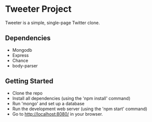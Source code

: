 # Tweeter Project

Tweeter is a simple, single-page Twitter clone.

## Dependencies
- Mongodb
- Express
- Chance
- body-parser

## Getting Started
- Clone the repo
- Install all dependencies (using the 'npm install' command)
- Run 'mongo' and set up a database
- Run the development web server (using the 'npm start' command)
- Go to <http://localhost:8080/> in your browser.
